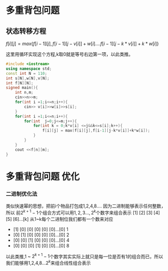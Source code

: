 # 多重背包问题

## 状态转移方程
$f[i][j]=max\{f[i-1][j],f[i-1][j-v[i]]+w[i]....f[i-1][j-k*v[i]]+k*w[i]\}$

这里用循环实现这个方程,k取0就是等号右边第一项，以此类推。
```cpp
#include <iostream>
using namespace std;
const int N = 110;
int s[N],w[N],v[N];
int f[N][N];
signed main(){
    int n,m;
    cin>>n>>m;
    for(int i =1;i<=n;i++){
        cin>> v[i]>>w[i]>>s[i];
    }
    for(int i =1;i<=n;i++){
        for(int  j=0;j<=m;j++){
            for(int k = 0;k*v[i] <=j&&k<=s[i];k++){
                f[i][j] = max(f[i][j],f[i-1][j-k*v[i]]+k*w[i]);    
            }
        }
    }    
    cout <<f[n][m];
}
```



#  多重背包问题 优化   

### 二进制优化法

类似快速幂的思想，把前i个物品打包成1,2,4,8....
因为二进制能够表示任何整数，所以
前$2^{k+1}-1$个组合方式可以用$1,2,3...,2^k$个数字来组合表示
[1] [2] [3] [4] [5] [6]...[k] 从1~k每个二进制位我们都有一个数来对应
-    [1] [0] [0] [0] [0] [0]...[0]   1
-    [0] [1] [0] [0] [0] [0]...[0]   2
-    [0] [0] [1] [0] [0] [0]...[0]   4
-    [0] [0] [0] [1] [0] [0]...[0]   8

以此类推,$1$ ~ $2^{k+1}-1$个数字其实实际上就只是每一位是否有1的组合而已，所以我们能够用1,2,4,8...$2^k$来组合线性组合表示